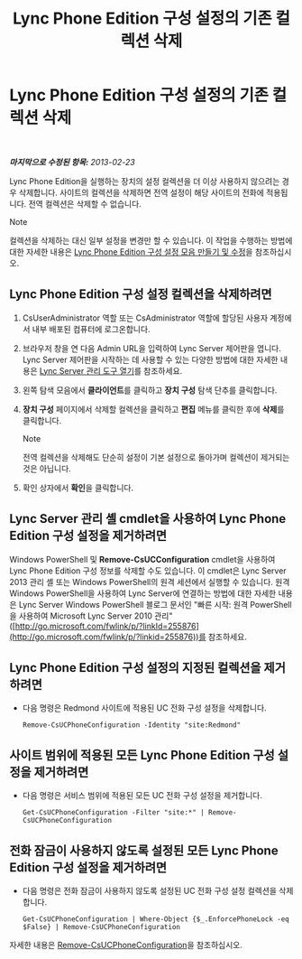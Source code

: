 ﻿---
title: Lync Phone Edition 구성 설정의 기존 컬렉션 삭제
TOCTitle: Lync Phone Edition 구성 설정의 기존 컬렉션 삭제
ms:assetid: 1bfc427d-4dcd-4199-b25f-8d5cfec2164f
ms:mtpsurl: https://technet.microsoft.com/ko-kr/library/JJ687984(v=OCS.15)
ms:contentKeyID: 49885669
ms.date: 08/10/2015
mtps_version: v=OCS.15
ms.translationtype: HT
---

# Lync Phone Edition 구성 설정의 기존 컬렉션 삭제

 

_**마지막으로 수정된 항목:** 2013-02-23_

Lync Phone Edition을 실행하는 장치의 설정 컬렉션을 더 이상 사용하지 않으려는 경우 삭제합니다. 사이트의 컬렉션을 삭제하면 전역 설정이 해당 사이트의 전화에 적용됩니다. 전역 컬렉션은 삭제할 수 없습니다.


> [!NOTE]
> 컬렉션을 삭제하는 대신 일부 설정을 변경만 할 수 있습니다. 이 작업을 수행하는 방법에 대한 자세한 내용은 <A href="lync-server-2013-create-or-modify-a-collection-of-lync-phone-edition-configuration-settings.md">Lync Phone Edition 구성 설정 모음 만들기 및 수정</A>을 참조하십시오.



## Lync Phone Edition 구성 설정 컬렉션을 삭제하려면

1.  CsUserAdministrator 역할 또는 CsAdministrator 역할에 할당된 사용자 계정에서 내부 배포된 컴퓨터에 로그온합니다.

2.  브라우저 창을 연 다음 Admin URL을 입력하여 Lync Server 제어판을 엽니다. Lync Server 제어판을 시작하는 데 사용할 수 있는 다양한 방법에 대한 자세한 내용은 [Lync Server 관리 도구 열기](lync-server-2013-open-lync-server-administrative-tools.md)를 참조하세요.

3.  왼쪽 탐색 모음에서 **클라이언트**를 클릭하고 **장치 구성** 탐색 단추를 클릭합니다.

4.  **장치 구성** 페이지에서 삭제할 컬렉션을 클릭하고 **편집** 메뉴를 클릭한 후에 **삭제**를 클릭합니다.
    

    > [!NOTE]
    > 전역 컬렉션을 삭제해도 단순히 설정이 기본 설정으로 돌아가며 컬렉션이 제거되는 것은 아닙니다.



5.  확인 상자에서 **확인**을 클릭합니다.

## Lync Server 관리 셸 cmdlet을 사용하여 Lync Phone Edition 구성 설정을 제거하려면

Windows PowerShell 및 **Remove-CsUCConfiguration** cmdlet을 사용하여 Lync Phone Edition 구성 정보를 삭제할 수도 있습니다. 이 cmdlet은 Lync Server 2013 관리 셸 또는 Windows PowerShell의 원격 세션에서 실행할 수 있습니다. 원격 Windows PowerShell을 사용하여 Lync Server에 연결하는 방법에 대한 자세한 내용은 Lync Server Windows PowerShell 블로그 문서인 "빠른 시작: 원격 PowerShell을 사용하여 Microsoft Lync Server 2010 관리"([http://go.microsoft.com/fwlink/p/?linkId=255876](http://go.microsoft.com/fwlink/p/?linkid=255876))를 참조하세요.

## Lync Phone Edition 구성 설정의 지정된 컬렉션을 제거하려면

  - 다음 명령은 Redmond 사이트에 적용된 UC 전화 구성 설정을 삭제합니다.
    
        Remove-CsUCPhoneConfiguration -Identity "site:Redmond"

## 사이트 범위에 적용된 모든 Lync Phone Edition 구성 설정을 제거하려면

  - 다음 명령은 서비스 범위에 적용된 모든 UC 전화 구성 설정을 제거합니다.
    
        Get-CsUCPhoneConfiguration -Filter "site:*" | Remove-CsUCPhoneConfiguration

## 전화 잠금이 사용하지 않도록 설정된 모든 Lync Phone Edition 구성 설정을 제거하려면

  - 다음 명령은 전화 잠금이 사용하지 않도록 설정된 UC 전화 구성 설정 컬렉션을 삭제합니다.
    
        Get-CsUCPhoneConfiguration | Where-Object {$_.EnforcePhoneLock -eq $False} | Remove-CsUCPhoneConfiguration

자세한 내용은 [Remove-CsUCPhoneConfiguration](remove-csucphoneconfiguration.md)을 참조하십시오.


